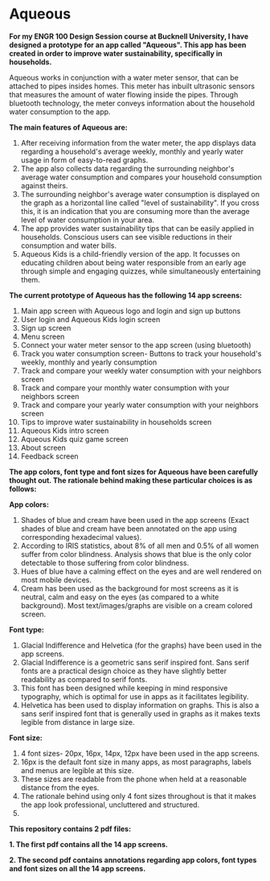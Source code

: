 # Aqueous
**For my ENGR 100 Design Session course at Bucknell University, I have designed a prototype for an app called "Aqueous".
This app has been created in order to improve water sustainability, specifically in households.** 

Aqueous works in conjunction with a water meter sensor, that can be attached to pipes insides homes. This meter has inbuilt ultrasonic sensors that measures the amount of water flowing inside the pipes. Through bluetooth technology, the meter conveys information about the household water consumption to the app. 

**The main features of Aqueous are:**
1. After receiving information from the water meter, the app displays data regarding a household's average weekly, monthly and yearly water usage in form of easy-to-read graphs.
2. The app also collects data regarding the surrounding neighbor's average water consumption and compares your household consumption against theirs.  
3. The surrounding neighbor's average water consumption is displayed on the graph as a horizontal line called "level of sustainability". If you cross this, it is an indication that you are consuming more than the average level of water consumption in your area. 
4. The app provides water sustainability tips that can be easily applied in households. Conscious users can see visible reductions in their consumption and water bills. 
5. Aqueous Kids is a child-friendly version of the app. It focusses on educating children about being water responsible from an early age through simple and engaging quizzes, while simultaneously entertaining them. 


**The current prototype of Aqueous has the following 14 app screens:**
1. Main app screen with Aqueous logo and login and sign up buttons
2. User login and Aqueous Kids login screen
3. Sign up screen
4. Menu screen
5. Connect your water meter sensor to the app screen (using bluetooth)
6. Track you water consumption screen- Buttons to track your household's weekly, monthly and yearly consumption 
7. Track and compare your weekly water consumption with your neighbors screen 
8. Track and compare your monthly water consumption with your neighbors screen 
9. Track and compare your yearly water consumption with your neighbors screen 
10. Tips to improve water sustainability in households screen
11. Aqueous Kids intro screen
12. Aqueous Kids quiz game screen
13. About screen
14. Feedback screen


**The app colors, font type and font sizes for Aqueous have been carefully thought out. The rationale behind making these particular choices is as follows:**

**App colors:**
1. Shades of blue and cream have been used in the app screens (Exact shades of blue and cream have been annotated on the app using corresponding hexadecimal values).
2. According to IRIS statistics, about 8% of all men and 0.5% of all women suffer from color blindness. Analysis shows that blue is the only color detectable to those suffering from color blindness. 
3. Hues of blue have a calming effect on the eyes and are well rendered on most mobile devices. 
4. Cream has been used as the background for most screens as it is neutral, calm and easy on the eyes (as compared to a white background). Most text/images/graphs are visible on a cream colored screen.

**Font type:**
1. Glacial Indifference and Helvetica (for the graphs) have been used in the app screens.
2. Glacial Indifference is a geometric sans serif inspired font. Sans serif fonts are a practical design choice as they have slightly better readability as compared to serif fonts. 
3. This font has been designed while keeping in mind responsive typography, which is optimal for use in apps as it facilitates legibility.
4. Helvetica has been used to display information on graphs. This is also a sans serif inspired font that is generally used in graphs as it makes texts legible from distance in large size. 

**Font size:**
1. 4 font sizes- 20px, 16px, 14px, 12px have been used in the app screens.
2. 16px is the default font size in many apps, as most paragraphs, labels and menus are legible at this size.
3. These sizes are readable from the phone when held at a reasonable distance from the eyes.
4. The rationale behind using only 4 font sizes throughout is that it makes the app look professional, uncluttered and structured.  
5. 

**This repository contains 2 pdf files:**

**1. The first pdf contains all the 14 app screens.**

**2. The second pdf contains annotations regarding app colors, font types and font sizes on all the 14 app screens.**
